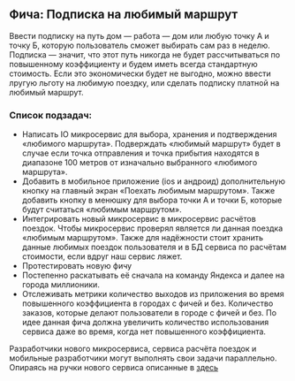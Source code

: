  
## Фича: Подписка на любимый маршрут

Ввести подписку на путь дом — работа — дом или любую точку А и точку Б, которую пользователь сможет выбирать сам раз в неделю. Подписка — значит, что этот путь никогда не будет рассчитываться по повышенному коэффициенту и будем иметь всегда стандартную стоимость. Если это экономически будет не выгодно, можно ввести лругую льготу на любимую поездку, или сделать подписку платной на любимый маршрут.

### Список подзадач:
- Написать IO микросервис для выбора, хранения и подтверждения «любимого маршрута». Подверждать «любимый маршрут» будет в случае если точка отправления и точка прибытия находятся в диапазоне 100 метров от изначально выбранного «любимого маршрута». 
- Добавить в мобильное приложение (ios и андроид) дополнительную кнопку на главный экран «Поехать любимым маршрутом». Также добавить кнопку в менюшку для выбора точки А и точки Б, которые будут считаться «любимым маршрутом».
- Интегрировать новый микросервис в микросервис расчётов поездок. Чтобы микросервис проверял является ли данная поездка «любимым маршрутом». Также для надёжности стоит хранить данные любимых поездок пользователя и в БД сервиса по расчётам стоимости, если вдруг наш сервис ляжет.
- Протестировать новую фичу
- Постепенно раскатывать её сначала на команду Яндекса и далее на города миллионики. 
- Отслеживать метрики количество выходов из приложения во время повышенного коэффициента в городах с фичей и без.
Количество заказов, которые делают пользователи в городе с фичей и без. По идее данная фича должна увеличить количество использования сервиса даже во время, когда нет повышенного коэффициента. 


Разработчики нового микросервиса, сервиса расчёта поездок и мобильные разработчики могут выполнять свои задачи параллельно. Опираясь на ручки нового сервиса описанные в [здесь](https://github.com/YaBackSchool2021/homework1/blob/filipp/bashir-filipp/openapi.yaml) 


